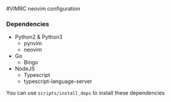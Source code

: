 #VIMRC
neovim configuration

### Dependencies

* Python2 & Python3
  * pynvim
  * neovim
* Go
  * Bingo
* NodeJS
  * Typescript
  * typescript-language-server

You can use `scripts/install_deps` to install these dependencies
